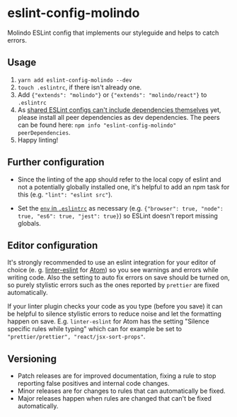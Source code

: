 # eslint-config-molindo

Molindo ESLint config that implements our styleguide and helps to catch errors.

## Usage

1. `yarn add eslint-config-molindo --dev`
2. `touch .eslintrc`, if there isn't already one.
3. Add `{"extends": "molindo"}` or `{"extends": "molindo/react"}` to `.eslintrc`
4. As [shared ESLint configs can't include dependencies themselves](https://github.com/eslint/eslint/issues/3458) yet, please install all peer dependencies as dev dependencies. The peers can be found here: `npm info "eslint-config-molindo" peerDependencies`.
5. Happy linting!

## Further configuration

 - Since the linting of the app should refer to the local copy of eslint and not a potentially globally installed one, it's helpful to add an npm task for this (e.g. `"lint": "eslint src"`).

 - Set the [`env` in `.eslintrc`](https://eslint.org/docs/user-guide/configuring#specifying-environments) as necessary (e.g. `{"browser": true, "node": true, "es6": true, "jest": true}`) so ESLint doesn't report missing globals.

## Editor configuration

It's strongly recommended to use an eslint integration for your editor of choice (e. g. [linter-eslint](https://atom.io/packages/linter-eslint) for [Atom](https://atom.io/)) so you see warnings and errors while writing code. Also the setting to auto fix errors on save should be turned on, so purely stylistic errors such as the ones reported by `prettier` are fixed automatically.

If your linter plugin checks your code as you type (before you save) it can be helpful to silence stylistic errors to reduce noise and let the formatting happen on save. E.g. `linter-eslint` for Atom has the setting "Silence specific rules while typing" which can for example be set to `"prettier/prettier", "react/jsx-sort-props"`.

## Versioning

 - Patch releases are for improved documentation, fixing a rule to stop reporting false positives and internal code changes.
 - Minor releases are for changes to rules that can automatically be fixed.
 - Major releases happen when rules are changed that can't be fixed automatically.
